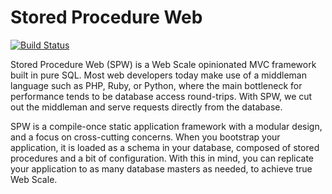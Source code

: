 # Stored Procedure Web

[![Build Status](https://travis-ci.org/TheFrozenFire/StoredProcedureWeb.png)](https://travis-ci.org/TheFrozenFire/StoredProcedureWeb)

Stored Procedure Web (SPW) is a Web Scale opinionated MVC framework built in
pure SQL. Most web developers today make use of a middleman language such as
PHP, Ruby, or Python, where the main bottleneck for performance tends to be
database access round-trips. With SPW, we cut out the middleman and serve
requests directly from the database.

SPW is a compile-once static application framework with a modular design, and
a focus on cross-cutting concerns. When you bootstrap your application, it is
loaded as a schema in your database, composed of stored procedures and a bit
of configuration. With this in mind, you can replicate your application to as
many database masters as needed, to achieve true Web Scale.
